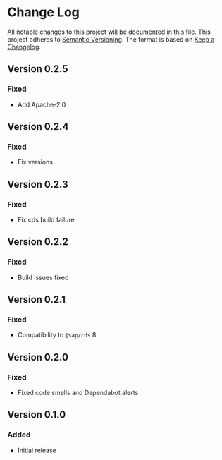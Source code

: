 # Change Log

All notable changes to this project will be documented in this file.
This project adheres to [Semantic Versioning](http://semver.org/).
The format is based on [Keep a Changelog](http://keepachangelog.com/).

## Version 0.2.5

### Fixed

- Add Apache-2.0

## Version 0.2.4

### Fixed

- Fix versions


## Version 0.2.3

### Fixed

- Fix cds build failure


## Version 0.2.2

### Fixed

- Build issues fixed


## Version 0.2.1

### Fixed

- Compatibility to `@sap/cds` 8


## Version 0.2.0

### Fixed

- Fixed code smells and Dependabot alerts

## Version 0.1.0

### Added

- Initial release
